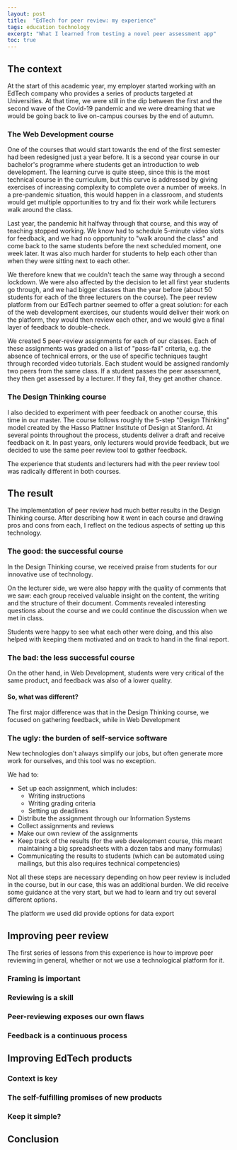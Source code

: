 ```yaml
---
layout: post
title:  "EdTech for peer review: my experience"
tags: education technology
excerpt: "What I learned from testing a novel peer assessment app"
toc: true
---
```

## The context

At the start of this academic year, my employer started working with an EdTech company who provides a series of products targeted at Universities.
At that time, we were still in the dip between the first and the second wave of the Covid-19 pandemic and we were dreaming that we would be going back to live on-campus courses by the end of autumn.

### The Web Development course

One of the courses that would start towards the end of the first semester had been redesigned just a year before.
It is a second year course in our bachelor's programme where students get an introduction to web development.
The learning curve is quite steep, since this is the most technical course in the curriculum, but this curve is addressed by giving exercises of increasing complexity to complete over a number of weeks.
In a pre-pandemic situation, this would happen in a classroom, and students would get multiple opportunities to try and fix their work while lecturers walk around the class.

Last year, the pandemic hit halfway through that course, and this way of teaching stopped working.
We know had to schedule 5-minute video slots for feedback, and we had no opportunity to "walk around the class" and come back to the same students before the next scheduled moment, one week later.
It was also much harder for students to help each other than when they were sitting next to each other.

We therefore knew that we couldn't teach the same way through a second lockdown.
We were also affected by the decision to let all first year students go through, and we had bigger classes than the year before (about 50 students for each of the three lecturers on the course).
The peer review platform from our EdTech partner seemed to offer a great solution:
for each of the web development exercises, our students would deliver their work on the platform, they would then review each other, and we would give a final layer of feedback to double-check.

We created 5 peer-review assignments for each of our classes.
Each of these assignments was graded on a list of "pass-fail" criteria, e.g. the absence of technical errors, or the use of specific techniques taught through recorded video tutorials.
Each student would be assigned randomly two peers from the same class.
If a student passes the peer assessment, they then get assessed by a lecturer.
If they fail, they get another chance.

### The Design Thinking course

I also decided to experiment with peer feedback on another course, this time in our master.
The course follows roughly the 5-step "Design Thinking" model created by the Hasso Plattner Institute of Design at Stanford.
At several points throughout the process, students deliver a draft and receive feedback on it.
In past years, only lecturers would provide feedback, but we decided to use the same peer review tool to gather feedback.

The experience that students and lecturers had with the peer review tool was radically different in both courses.

## The result

The implementation of peer review had much better results in the Design Thinking course.
After describing how it went in each course and drawing pros and cons from each, I reflect on the tedious aspects of setting up this technology.

### The good: the successful course

In the Design Thinking course, we received praise from students for our innovative use of technology.

On the lecturer side, we were also happy with the quality of comments that we saw: each group received valuable insight on the content, the writing and the structure of their document.
Comments revealed interesting questions about the course and we could continue the discussion when we met in class.

Students were happy to see what each other were doing, and this also helped with keeping them motivated and on track to hand in the final report.

### The bad: the less successful course

On the other hand, in Web Development, students were very critical of the same product, and feedback was also of a lower quality.

#### So, what was different?

The first major difference was that in the Design Thinking course, we focused on gathering feedback, while in Web Development

### The ugly: the burden of self-service software

New technologies don't always simplify our jobs, but often generate more work for ourselves, and this tool was no exception.

We had to:
- Set up each assignment, which includes:
  - Writing instructions
  - Writing grading criteria
  - Setting up deadlines
- Distribute the assignment through our Information Systems
- Collect assignments and reviews
- Make our own review of the assignments
- Keep track of the results (for the web development course, this meant maintaining a big spreadsheets with a dozen tabs and many formulas)
- Communicating the results to students (which can be automated using mailings, but this also requires technical competencies)

Not all these steps are necessary depending on how peer review is included in the course, but in our case, this was an additional burden.
We did receive some guidance at the very start, but we had to learn and try out several different options.

The platform we used did provide options for data export

## Improving peer review

The first series of lessons from this experience is how to improve peer reviewing in general, whether or not we use a technological platform for it.

### Framing is important

### Reviewing is a skill

### Peer-reviewing exposes our own flaws

### Feedback is a continuous process

## Improving EdTech products

### Context is key

### The self-fulfilling promises of new products

### Keep it simple?

## Conclusion
